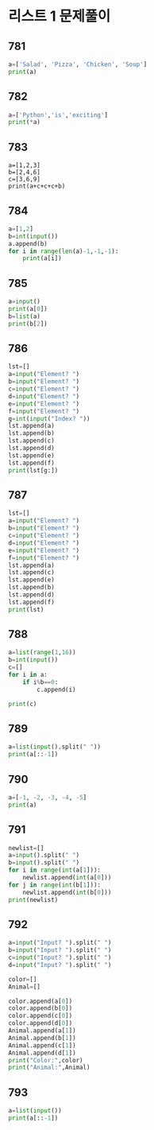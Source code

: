 # 리스트 1 문제풀이

## 781
```python
a=['Salad', 'Pizza', 'Chicken', 'Soup']
print(a)
```

## 782
```python
a=['Python','is','exciting']
print(*a)
```

## 783
```pyhton
a=[1,2,3]
b=[2,4,6]
c=[3,6,9]
print(a+c+c+c+b)
```

## 784
``` python
a=[1,2]
b=int(input())
a.append(b)
for i in range(len(a)-1,-1,-1):
    print(a[i])
```

## 785
```python
a=input()
print(a[0])
b=list(a)
print(b[2])
```

## 786
```python
lst=[]
a=input("Element? ")
b=input("Element? ")
c=input("Element? ")
d=input("Element? ")
e=input("Element? ")
f=input("Element? ")
g=int(input("Index? "))
lst.append(a)
lst.append(b)
lst.append(c)
lst.append(d)
lst.append(e)
lst.append(f)
print(lst[g:])
```

## 787
```python
lst=[]
a=input("Element? ")
b=input("Element? ")
c=input("Element? ")
d=input("Element? ")
e=input("Element? ")
f=input("Element? ")
lst.append(a)
lst.append(c)
lst.append(e)
lst.append(b)
lst.append(d)
lst.append(f)
print(lst)
```

## 788
```python
a=list(range(1,16))
b=int(input())
c=[]
for i in a:
    if i%b==0:
        c.append(i)

print(c)
```

## 789
```python
a=list(input().split(" "))
print(a[::-1])
```

## 790
```python
a=[-1, -2, -3, -4, -5]
print(a)
```

## 791
```python
newlist=[]
a=input().split(" ")
b=input().split(" ")
for i in range(int(a[1])):
    newlist.append(int(a[0]))
for j in range(int(b[1])):
    newlist.append(int(b[0]))
print(newlist)
```

## 792
```python
a=input("Input? ").split(" ")
b=input("Input? ").split(" ")
c=input("Input? ").split(" ")
d=input("Input? ").split(" ")

color=[]
Animal=[]

color.append(a[0])
color.append(b[0])
color.append(c[0])
color.append(d[0])
Animal.append(a[1])
Animal.append(b[1])
Animal.append(c[1])
Animal.append(d[1])
print("Color:",color)
print("Animal:",Animal)
```

## 793
```python
a=list(input())
print(a[::-1])
```
